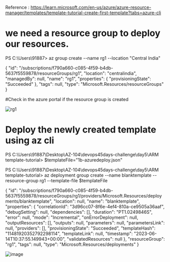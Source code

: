 Reference : 
https://learn.microsoft.com/en-us/azure/azure-resource-manager/templates/template-tutorial-create-first-template?tabs=azure-cli

# we need a resource group to deploy our resources.
PS C:\Users\91887> az group create --name rg1 --location "Central India"

{
  "id": "/subscriptions/f790a660-c085-4f59-b4db-5637f5559878/resourceGroups/rg1",
  "location": "centralindia",
  "managedBy": null,
  "name": "rg1",
  "properties": {
    "provisioningState": "Succeeded"
  },
  "tags": null,
  "type": "Microsoft.Resources/resourceGroups"
}

#Check in the azure portal if the resource group is created

![rg1](https://github.com/jananitework/devops45days-challenge/assets/136428700/8aef10c5-2c7d-4308-ae6c-a961aa97bddc)

# Deploy the newly created template using az cli

PS C:\Users\91887\Desktop\AZ-104\devops45days-challenge\day5\ARM template-tutorial> $templateFile="1b-azuredeploy.json"

PS C:\Users\91887\Desktop\AZ-104\devops45days-challenge\day5\ARM template-tutorial> az deployment group create --name blanktemplate --resource-group rg1 --template-file $templateFile

{
  "id": "/subscriptions/f790a660-c085-4f59-b4db-5637f5559878/resourceGroups/rg1/providers/Microsoft.Resources/deployments/blanktemplate",
  "location": null,
  "name": "blanktemplate",
  "properties": {
    "correlationId": "3d96cc07-8f6e-4ef4-810a-ce9505a36aaf",
    "debugSetting": null,
    "dependencies": [],
    "duration": "PT1.0249846S",
    "error": null,
    "mode": "Incremental",
    "onErrorDeployment": null,
    "outputResources": [],
    "outputs": null,
    "parameters": null,
    "parametersLink": null,
    "providers": [],
    "provisioningState": "Succeeded",
    "templateHash": "11481920352792298114",
    "templateLink": null,
    "timestamp": "2023-06-14T10:37:55.149943+00:00",
    "validatedResources": null
  },
  "resourceGroup": "rg1",
  "tags": null,
  "type": "Microsoft.Resources/deployments"
}

![image](https://github.com/jananitework/devops45days-challenge/assets/136428700/15d1dee5-9bdb-48fb-9cae-7beefebcaf7c)



